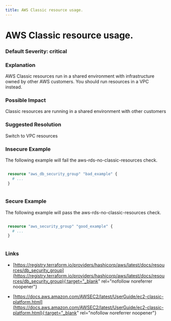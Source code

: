```yaml
---
title: AWS Classic resource usage.
---
```


# AWS Classic resource usage.

### Default Severity: <span class="severity critical">critical</span>

### Explanation

AWS Classic resources run in a shared environment with infrastructure owned by other AWS customers. You should run
resources in a VPC instead.

### Possible Impact
Classic resources are running in a shared environment with other customers

### Suggested Resolution
Switch to VPC resources


### Insecure Example

The following example will fail the aws-rds-no-classic-resources check.
```terraform

 resource "aws_db_security_group" "bad_example" {
   # ...
 }
 
```



### Secure Example

The following example will pass the aws-rds-no-classic-resources check.
```terraform

 resource "aws_security_group" "good_example" {
   # ...
 }
 
```



### Links


- [https://registry.terraform.io/providers/hashicorp/aws/latest/docs/resources/db_security_group](https://registry.terraform.io/providers/hashicorp/aws/latest/docs/resources/db_security_group){:target="_blank" rel="nofollow noreferrer noopener"}

- [https://docs.aws.amazon.com/AWSEC2/latest/UserGuide/ec2-classic-platform.html](https://docs.aws.amazon.com/AWSEC2/latest/UserGuide/ec2-classic-platform.html){:target="_blank" rel="nofollow noreferrer noopener"}



